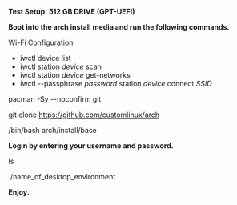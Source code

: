 **Test Setup: 512 GB DRIVE (GPT-UEFI)**

**Boot into the arch install media and run the following commands.**

Wi-Fi Configuration
- iwctl device list
- iwctl station *device* scan
- iwctl station *device* get-networks
- iwctl --passphrase *password* station *device* connect *SSID*

pacman -Sy --noconfirm git

git clone https://github.com/customlinux/arch

/bin/bash arch/install/base

**Login by entering your username and password.**

ls

./name_of_desktop_environment

**Enjoy.**
